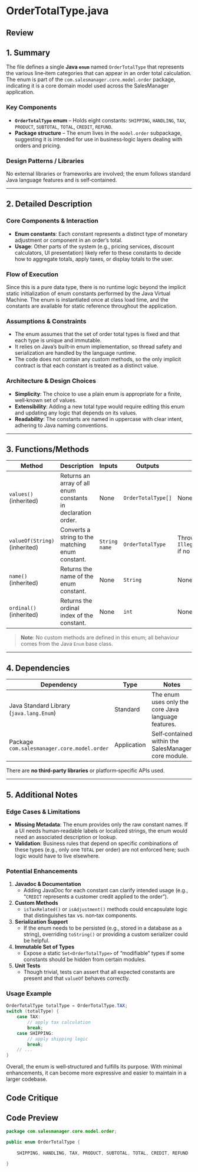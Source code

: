 # OrderTotalType.java

## Review

## 1. Summary  
The file defines a single **Java `enum`** named `OrderTotalType` that represents the various line‑item categories that can appear in an order total calculation. The enum is part of the `com.salesmanager.core.model.order` package, indicating it is a core domain model used across the SalesManager application.  

### Key Components  
- **`OrderTotalType` enum** – Holds eight constants: `SHIPPING`, `HANDLING`, `TAX`, `PRODUCT`, `SUBTOTAL`, `TOTAL`, `CREDIT`, `REFUND`.  
- **Package structure** – The enum lives in the `model.order` subpackage, suggesting it is intended for use in business‑logic layers dealing with orders and pricing.

### Design Patterns / Libraries  
No external libraries or frameworks are involved; the enum follows standard Java language features and is self‑contained.  

---

## 2. Detailed Description  

### Core Components & Interaction  
- **Enum constants**: Each constant represents a distinct type of monetary adjustment or component in an order’s total.  
- **Usage**: Other parts of the system (e.g., pricing services, discount calculators, UI presentation) likely refer to these constants to decide how to aggregate totals, apply taxes, or display totals to the user.

### Flow of Execution  
Since this is a pure data type, there is no runtime logic beyond the implicit static initialization of enum constants performed by the Java Virtual Machine. The enum is instantiated once at class load time, and the constants are available for static reference throughout the application.

### Assumptions & Constraints  
- The enum assumes that the set of order total types is fixed and that each type is unique and immutable.  
- It relies on Java’s built‑in enum implementation, so thread safety and serialization are handled by the language runtime.  
- The code does not contain any custom methods, so the only implicit contract is that each constant is treated as a distinct value.

### Architecture & Design Choices  
- **Simplicity**: The choice to use a plain enum is appropriate for a finite, well‑known set of values.  
- **Extensibility**: Adding a new total type would require editing this enum and updating any logic that depends on its values.  
- **Readability**: The constants are named in uppercase with clear intent, adhering to Java naming conventions.

---

## 3. Functions/Methods  

| Method | Description | Inputs | Outputs | Side Effects |
|--------|-------------|--------|---------|--------------|
| `values()` (inherited) | Returns an array of all enum constants in declaration order. | None | `OrderTotalType[]` | None |
| `valueOf(String)` (inherited) | Converts a string to the matching enum constant. | `String name` | `OrderTotalType` | Throws `IllegalArgumentException` if no match |
| `name()` (inherited) | Returns the name of the enum constant. | None | `String` | None |
| `ordinal()` (inherited) | Returns the ordinal index of the constant. | None | `int` | None |

> **Note**: No custom methods are defined in this enum; all behaviour comes from the Java `Enum` base class.

---

## 4. Dependencies  

| Dependency | Type | Notes |
|------------|------|-------|
| Java Standard Library (`java.lang.Enum`) | Standard | The enum uses only the core Java language features. |
| Package `com.salesmanager.core.model.order` | Application | Self‑contained within the SalesManager core module. |

There are **no third‑party libraries** or platform‑specific APIs used.

---

## 5. Additional Notes  

### Edge Cases & Limitations  
- **Missing Metadata**: The enum provides only the raw constant names. If a UI needs human‑readable labels or localized strings, the enum would need an associated description or lookup.  
- **Validation**: Business rules that depend on specific combinations of these types (e.g., only one `TOTAL` per order) are not enforced here; such logic would have to live elsewhere.  

### Potential Enhancements  
1. **Javadoc & Documentation**  
   - Adding JavaDoc for each constant can clarify intended usage (e.g., “`CREDIT` represents a customer credit applied to the order”).  
2. **Custom Methods**  
   - `isTaxRelated()` or `isAdjustment()` methods could encapsulate logic that distinguishes tax vs. non‑tax components.  
3. **Serialization Support**  
   - If the enum needs to be persisted (e.g., stored in a database as a string), overriding `toString()` or providing a custom serializer could be helpful.  
4. **Immutable Set of Types**  
   - Expose a static `Set<OrderTotalType>` of “modifiable” types if some constants should be hidden from certain modules.  
5. **Unit Tests**  
   - Though trivial, tests can assert that all expected constants are present and that `valueOf` behaves correctly.

### Usage Example  

```java
OrderTotalType totalType = OrderTotalType.TAX;
switch (totalType) {
    case TAX:
        // apply tax calculation
        break;
    case SHIPPING:
        // apply shipping logic
        break;
    // ...
}
```

Overall, the enum is well‑structured and fulfills its purpose. With minimal enhancements, it can become more expressive and easier to maintain in a larger codebase.

## Code Critique



## Code Preview

```java
package com.salesmanager.core.model.order;

public enum OrderTotalType {
	
	SHIPPING, HANDLING, TAX, PRODUCT, SUBTOTAL, TOTAL, CREDIT, REFUND

}



```
